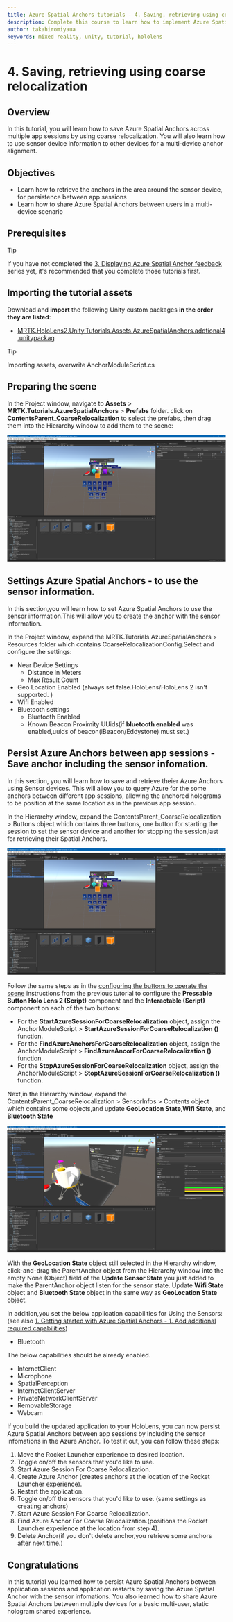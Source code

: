 ```yaml
---
title: Azure Spatial Anchors tutorials - 4. Saving, retrieving using coarse relocalization
description: Complete this course to learn how to implement Azure Spatial Anchors within a mixed reality application.
author: takahiromiyaua
keywords: mixed reality, unity, tutorial, hololens
---
```


# 4. Saving, retrieving using coarse relocalization

## Overview

In this tutorial, you will learn how to save Azure Spatial Anchors across multiple app sessions by using coarse relocalization. You will also learn how to use sensor device information to other devices for a multi-device anchor alignment.

## Objectives

* Learn how to retrieve the anchors in the area around the sensor device, for persistence between app sessions
* Learn how to share Azure Spatial Anchors between users in a multi-device scenario

## Prerequisites

>[!TIP]
>If you have not completed the [3. Displaying Azure Spatial Anchor feedback](https://docs.microsoft.com/en-US/windows/mixed-reality/mrlearning-asa-ch3) series yet, it's recommended that you complete those tutorials first.

## Importing the tutorial assets

Download and **import** the following Unity custom packages **in the order they are listed**:

* [MRTK.HoloLens2.Unity.Tutorials.Assets.AzureSpatialAnchors.addtional4.unitypackag](https://github.com/TakahiroMiyaura/AzureSpatialAnchorsSamplesOnMRTKV2/blob/master/Docs_Azure-Spatial-Anchors-turotials/MRTK.HoloLens2.Unity.Tutorials.Assets.AzureSpatialAnchors.addtional4.unitypackage)

> [!TIP]
> Importing assets, overwrite AnchorModuleScript.cs

## Preparing the scene

In the Project window, navigate to **Assets** > **MRTK.Tutorials.AzureSpatialAnchors** > **Prefabs** folder. click on **ContentsParent_CoarseRelocalization** to select the prefabs, then drag them into the Hierarchy window to add them to the scene:

![mrlearning-asa](images/mrlearning-asa/tutorial2-section4-step1-1.png)

## Settings Azure Spatial Anchors - to use the sensor information.

In this section,you wil learn how to set Azure Spatial Anchors to use the sensor information.This will allow you to create the anchor with the sensor information.

In the Project window, expand the MRTK.Tutorials.AzureSpatialAnchors > Resources folder which contains CoarseRelocalizationConfig.Select and configure the settings:

* Near Device Settings
  * Distance in Meters
  * Max Result Count
* Geo Location Enabled (always set false.HoloLens/HoloLens 2 isn't supported. )
* Wifi Enabled
* Bluetooth settings
  * Bluetooth Enabled
  * Known Beacon Proximity UUids(if **bluetooth enabled** was enabled,uuids of beacon(iBeacon/Eddystone) must set.)  

## Persist Azure Anchors between app sessions - Save anchor including the sensor infomation.

In this section, you will learn how to save and retrieve theier Azure Anchors using Sensor devices. This will allow you to query Azure for the some anchors between different app sessions, allowing the anchored holograms to be position at the same location as in the previous app session.

In the Hierarchy window, expand the ContentsParent_CoarseRelocalization > Buttons object which contains three buttons, one button for starting the session to set the sensor device and another for stopping the session,last for retrieving their Spatial Anchors.

![mrlearning-asa](images/mrlearning-asa/tutorial2-section4-step1-1.png)

Follow the same steps as in the [configuring the buttons to operate the scene](mrlearning-asa-ch1.md#configuring-the-buttons-to-operate-the-scene) instructions from the previous tutorial to configure the **Pressable Button Holo Lens 2 (Script)** component and the **Interactable (Script)** component on each of the two buttons:

* For the **StartAzureSessionForCoarseRelocalization** object, assign the AnchorModuleScript > **StartAzureSessionForCoarseRelocalization ()** function.
* For the **FindAzureAnchorsForCoarseRelocalization** object, assign the AnchorModuleScript > **FindAzureAncorForCoarseRelocalization ()** function.
* For the **StopAzureSessionForCoarseRelocalization** object, assign the AnchorModuleScript > **StoptAzureSessionForCoarseRelocalization ()** function.

Next,in the Hierarchy window, expand the ContentsParent_CoarseRelocalization > SensorInfos > Contents object which contains some objects,and update **GeoLocation State**,**Wifi State**, and **Bluetooth State**

![mrlearning-asa](images/mrlearning-asa/tutorial2-section4-step1-2.png)

With the **GeoLocation State** object still selected in the Hierarchy window, click-and-drag the ParentAnchor object from the Hierarchy window into the empty None (Object) field of the **Update Sensor State** you just added to make the ParentAnchor object listen for the sensor state.
Update **Wifi State** object and **Bluetooth State** object in the same way as **GeoLocation State** object.

In addition,you set the below application capabilities for Using the Sensors:
(see also [1. Getting started with Azure Spatial Anchors - 1. Add additional required capabilities](https://docs.microsoft.com/en-US/windows/mixed-reality/mrlearning-asa-ch1#1-add-additional-required-capabilities))

* Bluetooth

The below capabilities should be already enabled.

* InternetClient
* Microphone
* SpatialPerception
* InternetClientServer
* PrivateNetworkClientServer
* RemovableStorage
* Webcam

If you build the updated application to your HoloLens, you can now persist Azure Spatial Anchors between app sessions by including the sensor infomations in the Azure Anchor. To test it out, you can follow these steps:

1. Move the Rocket Launcher experience to desired location.
2. Toggle on/off the sensors that you'd like to use.
3. Start Azure Session For Coarse Relocalization.
4. Create Azure Anchor (creates anchors at the location of the Rocket Launcher experience).
5. Restart the application.
6. Toggle on/off the sensors that you'd like to use. (same settings as creating anchors)
7. Start Azure Session For Coarse Relocalization.
8. Find Azure Anchor For Coarse Relocalization.(positions the Rocket Launcher experience at the location from step 4).
9. Delete Anchor(if you don't delete anchor,you retrieve some anchors after next time.)


## Congratulations

In this tutorial you learned how to persist Azure Spatial Anchors between application sessions and application restarts by saving the Azure Spatial Anchor with the sensor infomations. You also learned how to share Azure Spatial Anchors between multiple devices for a basic multi-user, static hologram shared experience.
